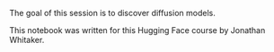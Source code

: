 The goal of this session is to discover diffusion models.

This notebook was written for this Hugging Face course by Jonathan Whitaker.

